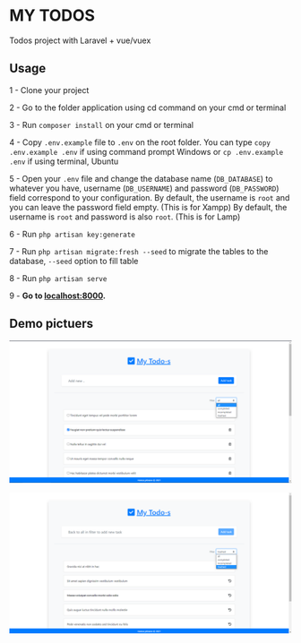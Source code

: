 # MY TODOS
Todos project with Laravel + vue/vuex

## Usage

1 - Clone your project

2 - Go to the folder application using cd command on your cmd or terminal

3 - Run `composer install` on your cmd or terminal

4 - Copy `.env.example` file to `.env` on the root folder. You can type `copy .env.example .env` if using command prompt Windows or `cp .env.example .env` if using terminal, Ubuntu

5 - Open your `.env` file and change the database name (`DB_DATABASE`) to whatever you have, username (`DB_USERNAME`) and password (`DB_PASSWORD`) field correspond to your configuration.
By default, the username is `root` and you can leave the password field empty. (This is for Xampp)
By default, the username is `root` and password is also `root`. (This is for Lamp)

6 - Run `php artisan key:generate`

7 - Run `php artisan migrate:fresh --seed` to migrate the tables to the database, `--seed` option to fill table

8 - Run `php artisan serve`

9 - **Go to <a href="localhost:8000">localhost:8000</a>.**

## Demo pictuers

![pic1](pic1.png)

![pic2](pic2.png)
